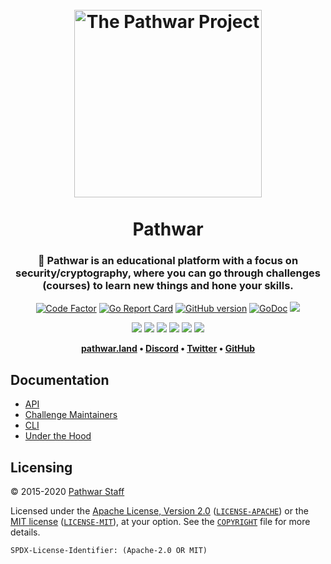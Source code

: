 <h1 align="center">
  <br>
  <img src="https://raw.githubusercontent.com/pathwar/pathwar/master/assets/logotype/mono/MONO-pathwar-logotype.svg?sanitize=true" alt="The Pathwar Project" height="300px">
  <br>
  <br>
  Pathwar
  <br>
</h1>

<h3 align="center">🤝 Pathwar is an educational platform with a focus on security/cryptography, where you can go through challenges (courses) to learn new things and hone your skills.</h3>

<p align="center">
  <a href="https://www.codefactor.io/repository/github/pathwar/pathwar"><img src="https://www.codefactor.io/repository/github/pathwar/pathwar/badge" alt="Code Factor"></a>
  <a href="https://goreportcard.com/report/pathwar/pathwar"><img src="https://goreportcard.com/badge/pathwar/pathwar" alt="Go Report Card"></a>
  <a href="https://github.com/pathwar/pathwar/releases"><img src="https://badge.fury.io/gh/pathwar%2Fpathwar.svg" alt="GitHub version"></a>
  <a href="https://pkg.go.dev/pathwar.land/v2/go"><img src="https://img.shields.io/static/v1?label=godoc&message=reference&color=blue" alt="GoDoc"></a>
  <a href="https://codecov.io/gh/pathwar/pathwar"><img src="https://codecov.io/gh/pathwar/pathwar/branch/master/graph/badge.svg" /></a>
</p>
<p align="center">
  <a href="https://github.com/pathwar/pathwar/actions?query=workflow%3AGo"><img src="https://github.com/pathwar/pathwar/workflows/Go/badge.svg" /></a>
  <a href="https://github.com/pathwar/pathwar/actions?query=workflow%3AProtobuf"><img src="https://github.com/pathwar/pathwar/workflows/Protobuf/badge.svg" /></a>
  <a href="https://github.com/pathwar/pathwar/actions?query=workflow%3AWeb"><img src="https://github.com/pathwar/pathwar/workflows/Web/badge.svg" /></a>
  <a href="https://github.com/pathwar/pathwar/actions?query=workflow%3ADocker"><img src="https://github.com/pathwar/pathwar/workflows/Docker/badge.svg" /></a>
  <a href="https://github.com/pathwar/pathwar/actions?query=workflow%3AChallenges"><img src="https://github.com/pathwar/pathwar/workflows/Challenges/badge.svg" /></a>
  <a href="https://github.com/pathwar/pathwar/actions?query=workflow%3ARelease"><img src="https://github.com/pathwar/pathwar/workflows/Release/badge.svg" /></a>
</p>
<p align="center"><b>
  <a href="https://pathwar.land">pathwar.land</a> •
  <a href="https://crpt.fyi/pathwar-discord">Discord</a> •
  <a href="https://twitter.com/pathwar_land">Twitter</a> •
  <a href="https://github.com/pathwar">GitHub</a>
</b></p>

## Documentation

* [API](https://github.com/pathwar/pathwar/wiki/API)
* [Challenge Maintainers](https://github.com/pathwar/pathwar/wiki/Challenge-Maintainers)
* [CLI](https://github.com/pathwar/pathwar/wiki/CLI)
* [Under the Hood](https://github.com/pathwar/pathwar/wiki/Under-the-Hood)

## Licensing

© 2015-2020 [Pathwar Staff](https://pathwar.land)

Licensed under the [Apache License, Version 2.0](https://www.apache.org/licenses/LICENSE-2.0) ([`LICENSE-APACHE`](LICENSE-APACHE)) or the [MIT license](https://opensource.org/licenses/MIT) ([`LICENSE-MIT`](LICENSE-MIT)), at your option. See the [`COPYRIGHT`](COPYRIGHT) file for more details.

`SPDX-License-Identifier: (Apache-2.0 OR MIT)`
